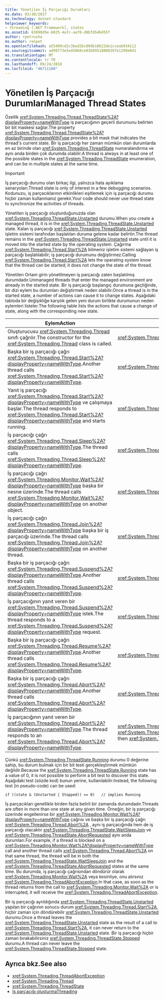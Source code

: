 ```yaml
---
title: Yönetilen İş Parçacığı Durumları
ms.date: 03/30/2017
ms.technology: dotnet-standard
helpviewer_keywords:
- threading [.NET Framework], states
ms.assetid: 63890d5e-6025-4a7c-aaf0-d8bfd54b455f
author: rpetrusha
ms.author: ronpet
ms.openlocfilehash: a55409cd2c3bed2bc09db10622de1cceab934112
ms.sourcegitcommit: ad99773e5e45068ce03b99518008397e1299e0d1
ms.translationtype: MT
ms.contentlocale: tr-TR
ms.lasthandoff: 09/24/2018
ms.locfileid: "46711160"
---
```

# <a name="managed-thread-states"></a><span data-ttu-id="21852-102">Yönetilen İş Parçacığı Durumları</span><span class="sxs-lookup"><span data-stu-id="21852-102">Managed Thread States</span></span>
<span data-ttu-id="21852-103">Özellik <xref:System.Threading.Thread.ThreadState%2A?displayProperty=nameWithType> iş parçacığının geçerli durumunu belirten bir bit maskesi sağlar.</span><span class="sxs-lookup"><span data-stu-id="21852-103">The property <xref:System.Threading.Thread.ThreadState%2A?displayProperty=nameWithType> provides a bit mask that indicates the thread's current state.</span></span> <span data-ttu-id="21852-104">Bir iş parçacığı her zaman mümkün olan durumlarda en az birinde olan <xref:System.Threading.ThreadState> numaralandırma ve aynı anda birden çok durumda olabilir.</span><span class="sxs-lookup"><span data-stu-id="21852-104">A thread is always in at least one of the possible states in the <xref:System.Threading.ThreadState> enumeration, and can be in multiple states at the same time.</span></span>  
  
> [!IMPORTANT]
>  <span data-ttu-id="21852-105">İş parçacığı durumu olan birkaç ilgi, yalnızca hata ayıklama senaryoları.</span><span class="sxs-lookup"><span data-stu-id="21852-105">Thread state is only of interest in a few debugging scenarios.</span></span> <span data-ttu-id="21852-106">Kodunuzu, iş parçacıklarının etkinlikleri eşitlemek için iş parçacığı durumu hiçbir zaman kullanmanız gerekir.</span><span class="sxs-lookup"><span data-stu-id="21852-106">Your code should never use thread state to synchronize the activities of threads.</span></span>  
  
 <span data-ttu-id="21852-107">Yönetilen iş parçacığı oluşturduğunuzda olan <xref:System.Threading.ThreadState.Unstarted> durumu.</span><span class="sxs-lookup"><span data-stu-id="21852-107">When you create a managed thread, it is in the <xref:System.Threading.ThreadState.Unstarted> state.</span></span> <span data-ttu-id="21852-108">Kalan iş parçacığı <xref:System.Threading.ThreadState.Unstarted> işletim sistemi tarafından başlatılan duruma gelene kadar belirtin.</span><span class="sxs-lookup"><span data-stu-id="21852-108">The thread remains in the <xref:System.Threading.ThreadState.Unstarted> state until it is moved into the started state by the operating system.</span></span> <span data-ttu-id="21852-109">Çağırma <xref:System.Threading.Thread.Start%2A> bilmeniz işletim sistemi sağlayan iş parçacığı başlatılabilir; iş parçacığı durumunu değiştirmez.</span><span class="sxs-lookup"><span data-stu-id="21852-109">Calling <xref:System.Threading.Thread.Start%2A> lets the operating system know that the thread can be started; it does not change the state of the thread.</span></span>  
  
 <span data-ttu-id="21852-110">Yönetilen Ortam girin yönetilmeyen iş parçacığı zaten başlatılmış durumdadır.</span><span class="sxs-lookup"><span data-stu-id="21852-110">Unmanaged threads that enter the managed environment are already in the started state.</span></span> <span data-ttu-id="21852-111">Bir iş parçacığı başlangıç durumuna geçtiğinde, bir dizi eylem bu durumları değiştirmek neden olabilir.</span><span class="sxs-lookup"><span data-stu-id="21852-111">Once a thread is in the started state, a number of actions can cause it to change states.</span></span> <span data-ttu-id="21852-112">Aşağıdaki tabloda bir değişikliğe karşılık gelen yeni durum birlikte durumunun neden eylemleri listeler.</span><span class="sxs-lookup"><span data-stu-id="21852-112">The following table lists the actions that cause a change of state, along with the corresponding new state.</span></span>  
  
|<span data-ttu-id="21852-113">Eylem</span><span class="sxs-lookup"><span data-stu-id="21852-113">Action</span></span>|<span data-ttu-id="21852-114">Ortaya çıkan yeni durum</span><span class="sxs-lookup"><span data-stu-id="21852-114">Resulting new state</span></span>|  
|------------|-------------------------|  
|<span data-ttu-id="21852-115">Oluşturucusu <xref:System.Threading.Thread> sınıfı çağrılır.</span><span class="sxs-lookup"><span data-stu-id="21852-115">The constructor for the <xref:System.Threading.Thread> class is called.</span></span>|<xref:System.Threading.ThreadState.Unstarted>|  
|<span data-ttu-id="21852-116">Başka bir iş parçacığı çağrı <xref:System.Threading.Thread.Start%2A?displayProperty=nameWithType>.</span><span class="sxs-lookup"><span data-stu-id="21852-116">Another thread calls <xref:System.Threading.Thread.Start%2A?displayProperty=nameWithType>.</span></span>|<xref:System.Threading.ThreadState.Unstarted>|  
|<span data-ttu-id="21852-117">Yanıt iş parçacığı <xref:System.Threading.Thread.Start%2A?displayProperty=nameWithType> ve çalışmaya başlar.</span><span class="sxs-lookup"><span data-stu-id="21852-117">The thread responds to <xref:System.Threading.Thread.Start%2A?displayProperty=nameWithType> and starts running.</span></span>|<xref:System.Threading.ThreadState.Running>|  
|<span data-ttu-id="21852-118">İş parçacığı çağrı <xref:System.Threading.Thread.Sleep%2A?displayProperty=nameWithType>.</span><span class="sxs-lookup"><span data-stu-id="21852-118">The thread calls <xref:System.Threading.Thread.Sleep%2A?displayProperty=nameWithType>.</span></span>|<xref:System.Threading.ThreadState.WaitSleepJoin>|  
|<span data-ttu-id="21852-119">İş parçacığı çağrı <xref:System.Threading.Monitor.Wait%2A?displayProperty=nameWithType> başka bir nesne üzerinde.</span><span class="sxs-lookup"><span data-stu-id="21852-119">The thread calls <xref:System.Threading.Monitor.Wait%2A?displayProperty=nameWithType> on another object.</span></span>|<xref:System.Threading.ThreadState.WaitSleepJoin>|  
|<span data-ttu-id="21852-120">İş parçacığı çağrı <xref:System.Threading.Thread.Join%2A?displayProperty=nameWithType> başka bir iş parçacığı üzerinde.</span><span class="sxs-lookup"><span data-stu-id="21852-120">The thread calls <xref:System.Threading.Thread.Join%2A?displayProperty=nameWithType> on another thread.</span></span>|<xref:System.Threading.ThreadState.WaitSleepJoin>|  
|<span data-ttu-id="21852-121">Başka bir iş parçacığı çağrı <xref:System.Threading.Thread.Suspend%2A?displayProperty=nameWithType>.</span><span class="sxs-lookup"><span data-stu-id="21852-121">Another thread calls <xref:System.Threading.Thread.Suspend%2A?displayProperty=nameWithType>.</span></span>|<xref:System.Threading.ThreadState.SuspendRequested>|  
|<span data-ttu-id="21852-122">İş parçacığının yanıt veren bir <xref:System.Threading.Thread.Suspend%2A?displayProperty=nameWithType> istek.</span><span class="sxs-lookup"><span data-stu-id="21852-122">The thread responds to a <xref:System.Threading.Thread.Suspend%2A?displayProperty=nameWithType> request.</span></span>|<xref:System.Threading.ThreadState.Suspended>|  
|<span data-ttu-id="21852-123">Başka bir iş parçacığı çağrı <xref:System.Threading.Thread.Resume%2A?displayProperty=nameWithType>.</span><span class="sxs-lookup"><span data-stu-id="21852-123">Another thread calls <xref:System.Threading.Thread.Resume%2A?displayProperty=nameWithType>.</span></span>|<xref:System.Threading.ThreadState.Running>|  
|<span data-ttu-id="21852-124">Başka bir iş parçacığı çağrı <xref:System.Threading.Thread.Abort%2A?displayProperty=nameWithType>.</span><span class="sxs-lookup"><span data-stu-id="21852-124">Another thread calls <xref:System.Threading.Thread.Abort%2A?displayProperty=nameWithType>.</span></span>|<xref:System.Threading.ThreadState.AbortRequested>|  
|<span data-ttu-id="21852-125">İş parçacığının yanıt veren bir <xref:System.Threading.Thread.Abort%2A?displayProperty=nameWithType>.</span><span class="sxs-lookup"><span data-stu-id="21852-125">The thread responds to an <xref:System.Threading.Thread.Abort%2A?displayProperty=nameWithType>.</span></span>|<span data-ttu-id="21852-126"><xref:System.Threading.ThreadState.Aborted>, ardından <xref:System.Threading.ThreadState.Stopped></span><span class="sxs-lookup"><span data-stu-id="21852-126"><xref:System.Threading.ThreadState.Aborted>, then <xref:System.Threading.ThreadState.Stopped></span></span>|  
  
 <span data-ttu-id="21852-127">Çünkü <xref:System.Threading.ThreadState.Running> durumu 0 değerine sahip, bu durum bulmak için bir bit testi gerçekleştirmek mümkün değildir.</span><span class="sxs-lookup"><span data-stu-id="21852-127">Because the <xref:System.Threading.ThreadState.Running> state has a value of 0, it is not possible to perform a bit test to discover this state.</span></span> <span data-ttu-id="21852-128">Aşağıdaki test (sözde kod) bunun yerine, kullanılabilir:</span><span class="sxs-lookup"><span data-stu-id="21852-128">Instead, the following test (in pseudo-code) can be used:</span></span>  
  
```  
if ((state & (Unstarted | Stopped)) == 0)   // implies Running     
```  
  
 <span data-ttu-id="21852-129">İş parçacıkları genellikle birden fazla belirli bir zamanda durumdadır.</span><span class="sxs-lookup"><span data-stu-id="21852-129">Threads are often in more than one state at any given time.</span></span> <span data-ttu-id="21852-130">Örneğin, bir iş parçacığı üzerinde engellenirse bir <xref:System.Threading.Monitor.Wait%2A?displayProperty=nameWithType> çağrısı ve başka bir iş parçacığı çağrı <xref:System.Threading.Thread.Abort%2A> , aynı iş parçacığında hem de iş parçacığı olacaktır <xref:System.Threading.ThreadState.WaitSleepJoin> ve <xref:System.Threading.ThreadState.AbortRequested> aynı anda durumları.</span><span class="sxs-lookup"><span data-stu-id="21852-130">For example, if a thread is blocked on a <xref:System.Threading.Monitor.Wait%2A?displayProperty=nameWithType> call and another thread calls <xref:System.Threading.Thread.Abort%2A> on that same thread, the thread will be in both the <xref:System.Threading.ThreadState.WaitSleepJoin> and the <xref:System.Threading.ThreadState.AbortRequested> states at the same time.</span></span> <span data-ttu-id="21852-131">Bu durumda, iş parçacığı çağrısından döndürür olarak <xref:System.Threading.Monitor.Wait%2A> veya kesintiye, onu alırsınız <xref:System.Threading.ThreadAbortException>.</span><span class="sxs-lookup"><span data-stu-id="21852-131">In that case, as soon as the thread returns from the call to <xref:System.Threading.Monitor.Wait%2A> or is interrupted, it will receive the <xref:System.Threading.ThreadAbortException>.</span></span>  
  
 <span data-ttu-id="21852-132">Bir iş parçacığı ayrıldığında <xref:System.Threading.ThreadState.Unstarted> yapılan bir çağrının sonucu durum <xref:System.Threading.Thread.Start%2A>, hiçbir zaman için döndürebilir <xref:System.Threading.ThreadState.Unstarted> durumu.</span><span class="sxs-lookup"><span data-stu-id="21852-132">Once a thread leaves the <xref:System.Threading.ThreadState.Unstarted> state as the result of a call to <xref:System.Threading.Thread.Start%2A>, it can never return to the <xref:System.Threading.ThreadState.Unstarted> state.</span></span> <span data-ttu-id="21852-133">Bir iş parçacığı hiçbir zaman bırakabilirsiniz <xref:System.Threading.ThreadState.Stopped> durumu.</span><span class="sxs-lookup"><span data-stu-id="21852-133">A thread can never leave the <xref:System.Threading.ThreadState.Stopped> state.</span></span>  
  
## <a name="see-also"></a><span data-ttu-id="21852-134">Ayrıca bkz.</span><span class="sxs-lookup"><span data-stu-id="21852-134">See also</span></span>

- <xref:System.Threading.ThreadAbortException>  
- <xref:System.Threading.Thread>  
- <xref:System.Threading.ThreadState>  
- [<span data-ttu-id="21852-135">İş parçacığı oluşturma</span><span class="sxs-lookup"><span data-stu-id="21852-135">Threading</span></span>](../../../docs/standard/threading/index.md)
